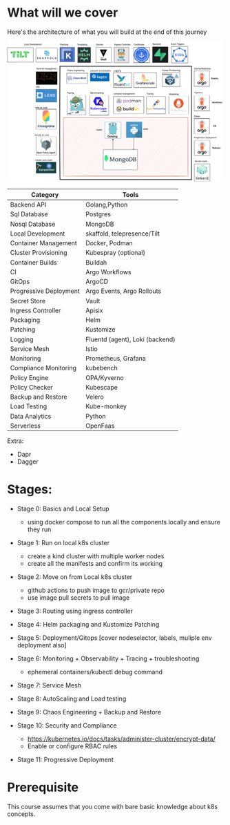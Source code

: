 # What will we cover

Here's the architecture of what you will build at the end of this journey

![apolloflavor2](images/apollo11-flavor2.png)

| Category | Tools |
|---|---|
| Backend API |  Golang,Python |
| Sql Database| Postgres |
| Nosql Database | MongoDB | 
| Local Development | skaffold, telepresence/Tilt |
| Container Management | Docker, Podman |
| Cluster Provisioning | Kubespray (optional) |
| Container Builds | Buildah |
| CI | Argo Workflows |
| GitOps | ArgoCD |
| Progressive Deployment | Argo Events, Argo Rollouts |
| Secret Store | Vault |
| Ingress Controller | Apisix |
| Packaging | Helm |
| Patching | Kustomize |
| Logging | Fluentd (agent), Loki (backend) |
| Service Mesh | Istio |
| Monitoring | Prometheus, Grafana |
| Compliance Monitoring | kubebench |
| Policy Engine | OPA/Kyverno |
| Policy Checker | Kubescape |
| Backup and Restore | Velero |
| Load Testing | Kube-monkey |
| Data Analytics | Python |
| Serverless | OpenFaas |

Extra:

- Dapr
- Dagger


# Stages:

- Stage 0: Basics and Local Setup
    - using docker compose to run all the components locally and ensure they run

- Stage 1: Run on local k8s cluster
    - create a kind cluster with multiple worker nodes
    - create all the manifests and confirm its working

- Stage 2: Move on from Local k8s cluster
    - github actions to push image to gcr/private repo
    - use image pull secrets to pull image

- Stage 3: Routing using ingress controller

- Stage 4: Helm packaging and Kustomize Patching

- Stage 5: Deployment/Gitops [cover nodeselector, labels, muliple env deployment also]

- Stage 6: Monitoring + Observability + Tracing + troubleshooting
    - ephemeral containers/kubectl debug command

- Stage 7: Service Mesh

- Stage 8: AutoScaling and Load testing

- Stage 9: Chaos Engineering + Backup and Restore

- Stage 10: Security and Compliance
    - https://kubernetes.io/docs/tasks/administer-cluster/encrypt-data/
    - Enable or configure RBAC rules

- Stage 11: Progressive Deployment


# Prerequisite

This course assumes that you come with bare basic knowledge about k8s concepts. 